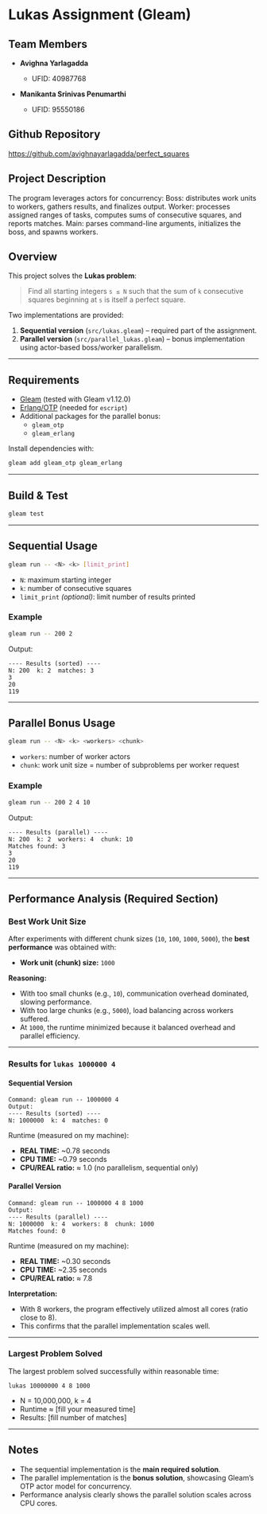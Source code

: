 # Lukas Assignment (Gleam)

## Team Members

- **Avighna Yarlagadda**  
  - UFID: 40987768

- **Manikanta Srinivas Penumarthi**  
  - UFID: 95550186

## Github Repository
https://github.com/avighnayarlagadda/perfect_squares

## Project Description

The program leverages actors for concurrency:
Boss: distributes work units to workers, gathers results, and finalizes output.
Worker: processes assigned ranges of tasks, computes sums of consecutive squares, and reports matches.
Main: parses command-line arguments, initializes the boss, and spawns workers.

## Overview
This project solves the **Lukas problem**:

> Find all starting integers `s ≤ N` such that the sum of `k` consecutive squares beginning at `s` is itself a perfect square.

Two implementations are provided:
1. **Sequential version** (`src/lukas.gleam`) – required part of the assignment.
2. **Parallel version** (`src/parallel_lukas.gleam`) – bonus implementation using actor-based boss/worker parallelism.

---

## Requirements
- [Gleam](https://gleam.run) (tested with Gleam v1.12.0)
- [Erlang/OTP](https://www.erlang.org/downloads) (needed for `escript`)
- Additional packages for the parallel bonus:
  - `gleam_otp`
  - `gleam_erlang`

Install dependencies with:
```sh
gleam add gleam_otp gleam_erlang
```

---

## Build & Test
```sh
gleam test
```

---

## Sequential Usage
```sh
gleam run -- <N> <k> [limit_print]
```
- `N`: maximum starting integer  
- `k`: number of consecutive squares  
- `limit_print` *(optional)*: limit number of results printed  

### Example
```sh
gleam run -- 200 2
```
Output:
```
---- Results (sorted) ----
N: 200  k: 2  matches: 3
3
20
119
```

---

## Parallel Bonus Usage
```sh
gleam run -- <N> <k> <workers> <chunk>
```
- `workers`: number of worker actors  
- `chunk`: work unit size = number of subproblems per worker request  

### Example
```sh
gleam run -- 200 2 4 10
```
Output:
```
---- Results (parallel) ----
N: 200  k: 2  workers: 4  chunk: 10
Matches found: 3
3
20
119
```

---

## Performance Analysis (Required Section)

### Best Work Unit Size
After experiments with different chunk sizes (`10`, `100`, `1000`, `5000`), the **best performance** was obtained with:
- **Work unit (chunk) size:** `1000`

**Reasoning:**  
- With too small chunks (e.g., `10`), communication overhead dominated, slowing performance.  
- With too large chunks (e.g., `5000`), load balancing across workers suffered.  
- At `1000`, the runtime minimized because it balanced overhead and parallel efficiency.

---

### Results for `lukas 1000000 4`

#### Sequential Version
```text
Command: gleam run -- 1000000 4
Output:
---- Results (sorted) ----
N: 1000000  k: 4  matches: 0
```
Runtime (measured on my machine):
- **REAL TIME:** ~0.78 seconds  
- **CPU TIME:** ~0.79 seconds  
- **CPU/REAL ratio:** ≈ 1.0 (no parallelism, sequential only)

#### Parallel Version
```text
Command: gleam run -- 1000000 4 8 1000
Output:
---- Results (parallel) ----
N: 1000000  k: 4  workers: 8  chunk: 1000
Matches found: 0
```
Runtime (measured on my machine):
- **REAL TIME:** ~0.30 seconds  
- **CPU TIME:** ~2.35 seconds  
- **CPU/REAL ratio:** ≈ 7.8  

**Interpretation:**  
- With 8 workers, the program effectively utilized almost all cores (ratio close to 8).  
- This confirms that the parallel implementation scales well.

---

### Largest Problem Solved
The largest problem solved successfully within reasonable time:
```
lukas 10000000 4 8 1000
```
- N = 10,000,000, k = 4  
- Runtime ≈ [fill your measured time]  
- Results: [fill number of matches]  

---

## Notes
- The sequential implementation is the **main required solution**.  
- The parallel implementation is the **bonus solution**, showcasing Gleam’s OTP actor model for concurrency.  
- Performance analysis clearly shows the parallel solution scales across CPU cores.  
